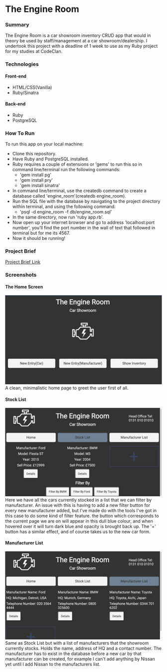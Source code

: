 # The Engine Room
### Summary
The Engine Room is a car showroom inventory CRUD app that would in theory be used by staff/management at a car showroom/dealership.
I undertook this project with a deadline of 1 week to use as my Ruby project for my studies at CodeClan.

### Technologies
#### Front-end
* HTML/CSS(Vanilla)
* Ruby/Sinatra
#### Back-end
* Ruby
* PostgreSQL

### How To Run
To run this app on your local machine:
* Clone this repository.
* Have Ruby and PostgreSQL installed.
* Ruby requires a couple of extensions or 'gems' to run this so in command line/terminal run the following commands:
  * 'gem install pg'
  * 'gem install pry'
  * 'gem install sinatra'
* In command line/terminal, use the createdb command to create a database called 'engine_room'(createdb engine_room).
* Run the SQL file with the database by navigating to the project directory within terminal, and using the following command:
  * 'psql -d engine_room -f db/engine_room.sql'
* In the same directory, now run 'ruby app.rb'.
* Now open up your internet browser and go to address 'localhost:port number', 
you'll find the port number in the wall of text that followed in terminal but for me its 4567.
* Now it should be running!

### Project Brief
[Project Brief Link](https://github.com/stephenh369/codeclan_ruby_project_the_engine_room/blob/master/planning/READMES/Shop_Inventory.md)

### Screenshots
#### The Home Screen
![Home Screen](/planning/screenshots/home_screen.png)
A clean, minimalistic home page to greet the user first of all.
#### Stock List
![Stock List](/planning/screenshots/stock_list.png)
Here we have all the cars currently stocked in a list that we can filter by manufacturer. An issue with this is having to add a new filter button for every new manufacturer added, but I've made do with the tools I've got in this case to do some kind of filter feature. the button which corresponds to the current page we are on will appear in this dull blue colour, and when hovered over it will turn dark blue and opacity is brought back up. The '+' button has a similar effect, and of course takes us to the new car form.
#### Manufacturer List
![Manufacturer List](/planning/screenshots/manufacturer_list.png)
Same as Stock List but with a list of manufacturers that the showroom currently stocks. Holds the name, address of HQ and a contact number. The manufacturer has to exist in the database before a new car by that manufacturer can be created, for example I can't add anything by Nissan yet until I add Nissan to the manufacturers list.
